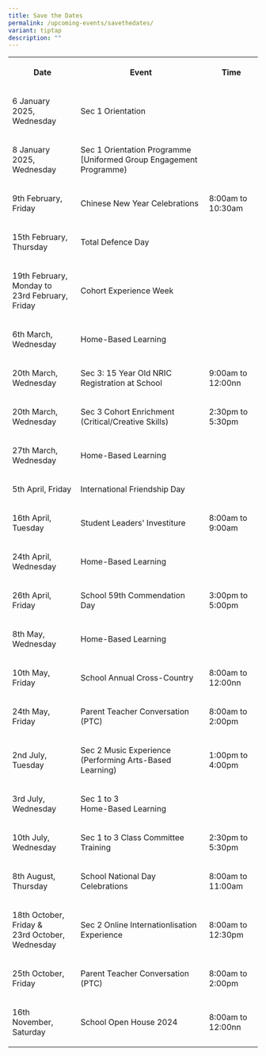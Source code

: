 ```yaml
---
title: Save the Dates
permalink: /upcoming-events/savethedates/
variant: tiptap
description: ""
---
```

<p></p>
<table style="minWidth: 75px">
<colgroup>
<col>
<col>
<col>
</colgroup>
<tbody>
<tr>
<th rowspan="1" colspan="1">
<p>Date</p>
</th>
<th rowspan="1" colspan="1">
<p>Event</p>
</th>
<th rowspan="1" colspan="1">
<p>Time</p>
</th>
</tr>
<tr>
<td rowspan="1" colspan="1">
<p>6 January 2025, Wednesday</p>
</td>
<td rowspan="1" colspan="1">
<p>Sec 1 Orientation</p>
</td>
<td rowspan="1" colspan="1">
<p></p>
</td>
</tr>
<tr>
<td rowspan="1" colspan="1">
<p>8 January 2025, Wednesday</p>
</td>
<td rowspan="1" colspan="1">
<p>Sec 1 Orientation Programme [Uniformed Group Engagement Programme)</p>
</td>
<td rowspan="1" colspan="1">
<p></p>
</td>
</tr>
<tr>
<td rowspan="1" colspan="1">
<p>9th February, Friday</p>
</td>
<td rowspan="1" colspan="1">
<p>Chinese New Year Celebrations</p>
</td>
<td rowspan="1" colspan="1">
<p>8:00am to 10:30am</p>
</td>
</tr>
<tr>
<td rowspan="1" colspan="1">
<p>15th February, Thursday</p>
</td>
<td rowspan="1" colspan="1">
<p>Total Defence Day</p>
</td>
<td rowspan="1" colspan="1">
<p></p>
</td>
</tr>
<tr>
<td rowspan="1" colspan="1">
<p>19th February, Monday to
<br>23rd February, Friday</p>
</td>
<td rowspan="1" colspan="1">
<p>Cohort Experience Week</p>
</td>
<td rowspan="1" colspan="1">
<p></p>
</td>
</tr>
<tr>
<td rowspan="1" colspan="1">
<p>6th March, Wednesday</p>
</td>
<td rowspan="1" colspan="1">
<p>Home-Based Learning</p>
</td>
<td rowspan="1" colspan="1">
<p></p>
</td>
</tr>
<tr>
<td rowspan="1" colspan="1">
<p>20th March, Wednesday</p>
</td>
<td rowspan="1" colspan="1">
<p>Sec 3: 15 Year Old NRIC Registration at School</p>
</td>
<td rowspan="1" colspan="1">
<p>9:00am to 12:00nn</p>
</td>
</tr>
<tr>
<td rowspan="1" colspan="1">
<p>20th March, Wednesday</p>
</td>
<td rowspan="1" colspan="1">
<p>Sec 3 Cohort Enrichment (Critical/Creative Skills)</p>
</td>
<td rowspan="1" colspan="1">
<p>2:30pm to 5:30pm</p>
</td>
</tr>
<tr>
<td rowspan="1" colspan="1">
<p>27th March, Wednesday</p>
</td>
<td rowspan="1" colspan="1">
<p>Home-Based Learning</p>
</td>
<td rowspan="1" colspan="1">
<p></p>
</td>
</tr>
<tr>
<td rowspan="1" colspan="1">
<p>5th April, Friday</p>
</td>
<td rowspan="1" colspan="1">
<p>International Friendship Day</p>
</td>
<td rowspan="1" colspan="1">
<p></p>
</td>
</tr>
<tr>
<td rowspan="1" colspan="1">
<p>16th April, Tuesday</p>
</td>
<td rowspan="1" colspan="1">
<p>Student Leaders' Investiture</p>
</td>
<td rowspan="1" colspan="1">
<p>8:00am to 9:00am</p>
</td>
</tr>
<tr>
<td rowspan="1" colspan="1">
<p>24th April, Wednesday</p>
</td>
<td rowspan="1" colspan="1">
<p>Home-Based Learning</p>
</td>
<td rowspan="1" colspan="1">
<p></p>
</td>
</tr>
<tr>
<td rowspan="1" colspan="1">
<p>26th April, Friday</p>
</td>
<td rowspan="1" colspan="1">
<p>School 59th Commendation Day</p>
</td>
<td rowspan="1" colspan="1">
<p>3:00pm to 5:00pm</p>
</td>
</tr>
<tr>
<td rowspan="1" colspan="1">
<p>8th May, Wednesday</p>
</td>
<td rowspan="1" colspan="1">
<p>Home-Based Learning</p>
</td>
<td rowspan="1" colspan="1">
<p></p>
</td>
</tr>
<tr>
<td rowspan="1" colspan="1">
<p>10th May, Friday</p>
</td>
<td rowspan="1" colspan="1">
<p>School Annual Cross-Country</p>
</td>
<td rowspan="1" colspan="1">
<p>8:00am to 12:00nn</p>
</td>
</tr>
<tr>
<td rowspan="1" colspan="1">
<p>24th May, Friday</p>
</td>
<td rowspan="1" colspan="1">
<p>Parent Teacher Conversation (PTC)</p>
</td>
<td rowspan="1" colspan="1">
<p>8:00am to 2:00pm</p>
</td>
</tr>
<tr>
<td rowspan="1" colspan="1">
<p>2nd July, Tuesday</p>
</td>
<td rowspan="1" colspan="1">
<p>Sec 2 Music Experience (Performing Arts-Based Learning)</p>
</td>
<td rowspan="1" colspan="1">
<p>1:00pm to 4:00pm</p>
</td>
</tr>
<tr>
<td rowspan="1" colspan="1">
<p>3rd July, Wednesday</p>
</td>
<td rowspan="1" colspan="1">
<p>Sec 1 to 3
<br>Home-Based Learning</p>
</td>
<td rowspan="1" colspan="1">
<p></p>
</td>
</tr>
<tr>
<td rowspan="1" colspan="1">
<p>10th July, Wednesday</p>
</td>
<td rowspan="1" colspan="1">
<p>Sec 1 to 3 Class Committee Training</p>
</td>
<td rowspan="1" colspan="1">
<p>2:30pm to 5:30pm</p>
</td>
</tr>
<tr>
<td rowspan="1" colspan="1">
<p>8th August, Thursday</p>
</td>
<td rowspan="1" colspan="1">
<p>School National Day Celebrations</p>
</td>
<td rowspan="1" colspan="1">
<p>8:00am to 11:00am</p>
</td>
</tr>
<tr>
<td rowspan="1" colspan="1">
<p>18th October, Friday &amp;
<br>23rd October, Wednesday</p>
</td>
<td rowspan="1" colspan="1">
<p>Sec 2 Online Internationlisation Experience</p>
</td>
<td rowspan="1" colspan="1">
<p>8:00am to 12:30pm</p>
</td>
</tr>
<tr>
<td rowspan="1" colspan="1">
<p>25th October, Friday</p>
</td>
<td rowspan="1" colspan="1">
<p>Parent Teacher Conversation (PTC)</p>
</td>
<td rowspan="1" colspan="1">
<p>8:00am to 2:00pm</p>
</td>
</tr>
<tr>
<td rowspan="1" colspan="1">
<p>16th November, Saturday</p>
</td>
<td rowspan="1" colspan="1">
<p>School Open House 2024</p>
</td>
<td rowspan="1" colspan="1">
<p>8:00am to 12:00nn</p>
</td>
</tr>
</tbody>
</table>
<p></p>